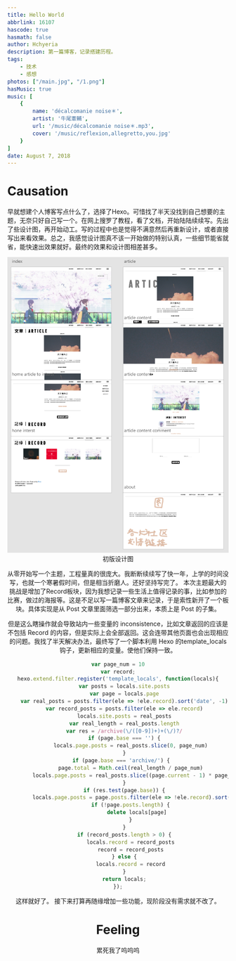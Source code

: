 ```yaml
---
title: Hello World
abbrlink: 16107
hascode: true
hasmath: false
author: Hchyeria
description: 第一篇博客，记录搭建历程。
tags:
    - 技术
    - 感想
photos: ["/main.jpg", "/1.png"]
hasMusic: true
music: [
    {
        name: 'décalcomanie noise＊',
        artist: '牛尾憲輔',
        url: '/music/décalcomanie noise＊.mp3',
        cover: '/music/reflexion,allegretto,you.jpg'
    }
]
date: August 7, 2018
---
```


# Causation

早就想建个人博客写点什么了，选择了Hexo。可惜找了半天没找到自己想要的主题，无奈只好自己写一个。在网上搜罗了教程，看了文档，开始陆陆续续写。先出了些设计图，再开始动工。写的过程中也是觉得不满意然后再重新设计，或者直接写出来看效果。总之，我感觉设计图真不该一开始做的特别认真，一些细节能省就省，能快速出效果就好。最终的效果和设计图相差甚多。
<div align=center><img class="post-img-middle" src="/posts/16107/1.png" />
<div align=center class="img-undertext">初版设计图<div class="img-undertext-divi">

从零开始写一个主题，工程量真的很庞大。我断断续续写了快一年，上学的时间没写，也就一个寒暑假时间，但是相当折磨人。还好坚持写完了。
本次主题最大的挑战是增加了<span class="text-highlight">Record</span>板块，因为我想记录一些生活上值得记录的事，比如参加的比赛，做过的海报等。这是不足以写一篇博客文章来记录，于是索性新开了一个板块。具体实现是从 Post 文章里面筛选一部分出来，本质上是 Post 的子集。

但是这么瞎操作就会导致站内一些变量的 inconsistence，比如文章返回的应该是不包括 Record 的内容，但是实际上会全部返回。这会连带其他页面也会出现相应的问题。我找了半天解决办法，最终写了一个脚本利用 Hexo 的<span class="text-highlight">template_locals</span>钩子，更新相应的变量。使他们保持一致。

```javascript
var page_num = 10
var record;
hexo.extend.filter.register('template_locals', function(locals){
    var posts = locals.site.posts
    var page = locals.page
    var real_posts = posts.filter(ele => !ele.record).sort('date', -1)
    var record_posts = posts.filter(ele => ele.record)
    locals.site.posts = real_posts
    var real_length = real_posts.length
    var res = /archive(\/([0-9])+)+(\/)?/
    if (page.base === '') {
        locals.page.posts = real_posts.slice(0, page_num)
    }
    if (page.base === 'archive/') {  
        page.total = Math.ceil(real_length / page_num)
        locals.page.posts = real_posts.slice((page.current - 1) * page_num, page.current * page_num)
    }
    if (res.test(page.base)) {
        locals.page.posts = page.posts.filter(ele => !ele.record).sort('date', -1)
        if (!page.posts.length) {
            delete locals[page]
        }
    }
    if (record_posts.length > 0) {
        locals.record = record_posts
        record = record_posts
    } else {
        locals.record = record
    }
    return locals;
});

```

这样就好了。
接下来打算再随缘增加一些功能，现阶段没有需求就不改了。

# Feeling

累死我了呜呜呜